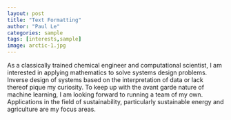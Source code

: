 ```yaml
---
layout: post
title: "Text Formatting"
author: "Paul Le"
categories: sample
tags: [interests,sample]
image: arctic-1.jpg
---
```


As a classically trained chemical engineer and computational scientist, I am interested in applying mathematics to solve systems design problems. Inverse design of systems based on the interpretation of data or lack thereof pique my curiosity. To keep up with the avant garde nature of machine learning, I am looking forward to running a team of my own. Applications in the field of sustainability, particularly sustainable energy and agriculture are my focus areas.
